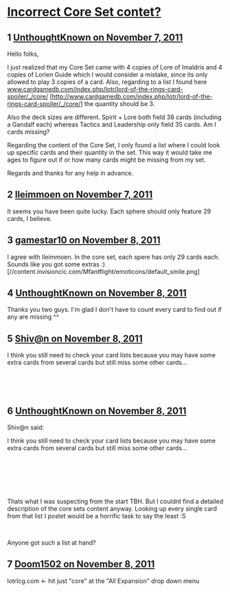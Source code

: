 # [Incorrect Core Set contet?](https://community.fantasyflightgames.com/topic/55966-incorrect-core-set-contet/)

## 1 [UnthoughtKnown on November 7, 2011](https://community.fantasyflightgames.com/topic/55966-incorrect-core-set-contet/?do=findComment&comment=553172)

Hello folks,

I just realized that my Core Set came with 4 copies of Lore of Imaldris and 4 copies of Lorien Guide which I would consider a mistake, since its only allowed to play 3 copies of a card. Also, regarding to a list I found here www.cardgamedb.com/index.php/lotr/lord-of-the-rings-card-spoiler/_/core/ [http://www.cardgamedb.com/index.php/lotr/lord-of-the-rings-card-spoiler/_/core/] the quantity should be 3.

Also the deck sizes are different. Spirit + Lore both field 38 cards (including a Gandalf each) whereas Tactics and Leadership only field 35 cards. Am I cards missing?

Regarding the content of the Core Set, I only found a list where I could look up specific cards and their quantity in the set. This way it would take me ages to figure out if or how many cards might be missing from my set.

Regards and thanks for any help in advance.

## 2 [lleimmoen on November 7, 2011](https://community.fantasyflightgames.com/topic/55966-incorrect-core-set-contet/?do=findComment&comment=553181)

It seems you have been quite lucky. Each sphere should only feature 29 cards, I believe.

## 3 [gamestar10 on November 8, 2011](https://community.fantasyflightgames.com/topic/55966-incorrect-core-set-contet/?do=findComment&comment=553277)

I agree with lleimmoen. In the core set, each spere has only 29 cards each. Sounds like you got some extras :) [//content.invisioncic.com/Mfantflight/emoticons/default_smile.png]

## 4 [UnthoughtKnown on November 8, 2011](https://community.fantasyflightgames.com/topic/55966-incorrect-core-set-contet/?do=findComment&comment=553299)

Thanks you two guys. I'm glad I don't have to count every card to find out if any are missing ^^

## 5 [Shiv@n on November 8, 2011](https://community.fantasyflightgames.com/topic/55966-incorrect-core-set-contet/?do=findComment&comment=553319)

I think you still need to check your card lists because you may have some extra cards from several cards but still miss some other cards...

 

 

## 6 [UnthoughtKnown on November 8, 2011](https://community.fantasyflightgames.com/topic/55966-incorrect-core-set-contet/?do=findComment&comment=553393)

Shiv@n said:

I think you still need to check your card lists because you may have some extra cards from several cards but still miss some other cards...

 

 



 

Thats what I was suspecting from the start TBH. But I couldnt find a detailed description of the core sets content anyway. Looking up every single card from that list I postet would be a horrific task to say the least :S

 

Anyone got such a list at hand?

## 7 [Doom1502 on November 8, 2011](https://community.fantasyflightgames.com/topic/55966-incorrect-core-set-contet/?do=findComment&comment=553402)

lotrlcg.com <- hit just "core" at the "All Expansion" drop down menu

